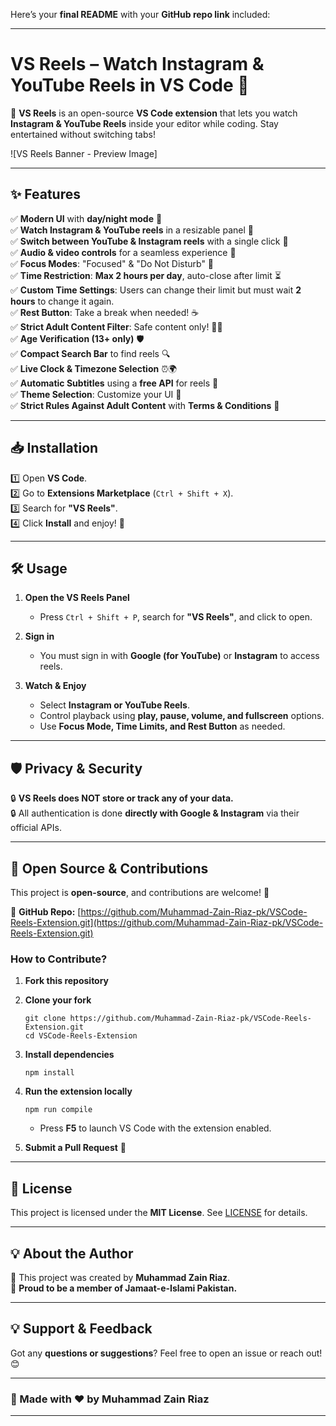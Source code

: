 Here’s your **final README** with your **GitHub repo link** included:  

---

# **VS Reels – Watch Instagram & YouTube Reels in VS Code 🎥**  
🚀 **VS Reels** is an open-source **VS Code extension** that lets you watch **Instagram & YouTube Reels** inside your editor while coding. Stay entertained without switching tabs!  

![VS Reels Banner - Preview Image]  

---

## **✨ Features**  
✅ **Modern UI** with **day/night mode** 🌙  
✅ **Watch Instagram & YouTube reels** in a resizable panel 🎥  
✅ **Switch between YouTube & Instagram reels** with a single click 🔄  
✅ **Audio & video controls** for a seamless experience 🎵  
✅ **Focus Modes**: "Focused" & "Do Not Disturb" 🔕  
✅ **Time Restriction**: **Max 2 hours per day**, auto-close after limit ⏳  
✅ **Custom Time Settings**: Users can change their limit but must wait **2 hours** to change it again.  
✅ **Rest Button**: Take a break when needed! ☕  
✅ **Strict Adult Content Filter**: Safe content only! 🔞🚫  
✅ **Age Verification (13+ only)** 🛡️  
✅ **Compact Search Bar** to find reels 🔍  
✅ **Live Clock & Timezone Selection** ⏰🌍  
✅ **Automatic Subtitles** using a **free API** for reels 📝  
✅ **Theme Selection**: Customize your UI 🎨  
✅ **Strict Rules Against Adult Content** with **Terms & Conditions** 📜  

---

## **📥 Installation**  
1️⃣ Open **VS Code**.  
2️⃣ Go to **Extensions Marketplace** (`Ctrl + Shift + X`).  
3️⃣ Search for **"VS Reels"**.  
4️⃣ Click **Install** and enjoy! 🚀  

---

## **🛠️ Usage**  
1. **Open the VS Reels Panel**  
   - Press `Ctrl + Shift + P`, search for **"VS Reels"**, and click to open.  

2. **Sign in**  
   - You must sign in with **Google (for YouTube)** or **Instagram** to access reels.  

3. **Watch & Enjoy**  
   - Select **Instagram or YouTube Reels**.  
   - Control playback using **play, pause, volume, and fullscreen** options.  
   - Use **Focus Mode, Time Limits, and Rest Button** as needed.  

---

## **🛡️ Privacy & Security**  
🔒 **VS Reels does NOT store or track any of your data.**  
🔒 All authentication is done **directly with Google & Instagram** via their official APIs.  

---

## **📂 Open Source & Contributions**  
This project is **open-source**, and contributions are welcome! 🎉  

🔗 **GitHub Repo:** [https://github.com/Muhammad-Zain-Riaz-pk/VSCode-Reels-Extension.git](https://github.com/Muhammad-Zain-Riaz-pk/VSCode-Reels-Extension.git)  

### **How to Contribute?**  
1. **Fork this repository**  
2. **Clone your fork**  
   ```
   git clone https://github.com/Muhammad-Zain-Riaz-pk/VSCode-Reels-Extension.git
   cd VSCode-Reels-Extension
   ```
3. **Install dependencies**  
   ```
   npm install
   ```
4. **Run the extension locally**  
   ```
   npm run compile
   ```
   - Press **F5** to launch VS Code with the extension enabled.  

5. **Submit a Pull Request** 🎯  

---

## **📜 License**  
This project is licensed under the **MIT License**. See [LICENSE](./LICENSE) for details.  

---

## **💡 About the Author**  
🚀 This project was created by **Muhammad Zain Riaz**.  
🏴 **Proud to be a member of Jamaat-e-Islami Pakistan.**  

---

## **💡 Support & Feedback**  
Got any **questions or suggestions**? Feel free to open an issue or reach out! 😊  

---

### **🚀 Made with ❤️ by Muhammad Zain Riaz**  

---
